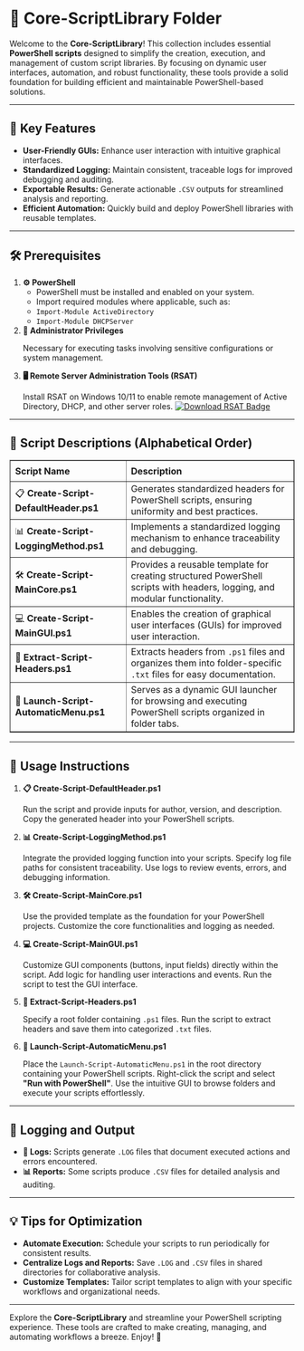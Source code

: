 <div>
  <h1>📂 Core-ScriptLibrary Folder</h1>
  <p>
    Welcome to the <strong>Core-ScriptLibrary</strong>! This collection includes essential 
    <strong>PowerShell scripts</strong> designed to simplify the creation, execution, and management of custom script libraries. 
    By focusing on dynamic user interfaces, automation, and robust functionality, these tools provide a solid foundation for building efficient and maintainable PowerShell-based solutions.
  </p>

  <hr />

  <h2>🌟 Key Features</h2>
  <ul>
    <li><strong>User-Friendly GUIs:</strong> Enhance user interaction with intuitive graphical interfaces.</li>
    <li><strong>Standardized Logging:</strong> Maintain consistent, traceable logs for improved debugging and auditing.</li>
    <li><strong>Exportable Results:</strong> Generate actionable <code>.CSV</code> outputs for streamlined analysis and reporting.</li>
    <li><strong>Efficient Automation:</strong> Quickly build and deploy PowerShell libraries with reusable templates.</li>
  </ul>

  <hr />

  <h2>🛠️ Prerequisites</h2>
  <ol>
    <li>
      <strong>⚙️ PowerShell</strong>
      <ul>
        <li>PowerShell must be installed and enabled on your system.</li>
        <li>Import required modules where applicable, such as:</li>
        <li><code>Import-Module ActiveDirectory</code></li>
        <li><code>Import-Module DHCPServer</code></li>
      </ul>
    </li>
    <li>
      <strong>🔑 Administrator Privileges</strong>
      <p>Necessary for executing tasks involving sensitive configurations or system management.</p>
    </li>
    <li>
      <strong>🖥️ Remote Server Administration Tools (RSAT)</strong>
      <p>
        Install RSAT on Windows 10/11 to enable remote management of Active Directory, DHCP, and other server roles.
        <a href="https://www.microsoft.com/en-us/download/details.aspx?id=45520" target="_blank">
          <img src="https://img.shields.io/badge/Download-RSAT-blue?style=flat-square&logo=microsoft" alt="Download RSAT Badge">
        </a>
      </p>
    </li>
  </ol>

  <hr />

  <h2>📄 Script Descriptions (Alphabetical Order)</h2>
  <table border="1" style="border-collapse: collapse; width: 100%; text-align: left;">
    <thead>
      <tr>
        <th style="padding: 8px;">Script Name</th>
        <th style="padding: 8px;">Description</th>
      </tr>
    </thead>
    <tbody>
      <tr>
        <td>📋 <strong>Create-Script-DefaultHeader.ps1</strong></td>
        <td>Generates standardized headers for PowerShell scripts, ensuring uniformity and best practices.</td>
      </tr>
      <tr>
        <td>📊 <strong>Create-Script-LoggingMethod.ps1</strong></td>
        <td>Implements a standardized logging mechanism to enhance traceability and debugging.</td>
      </tr>
      <tr>
        <td>🛠️ <strong>Create-Script-MainCore.ps1</strong></td>
        <td>Provides a reusable template for creating structured PowerShell scripts with headers, logging, and modular functionality.</td>
      </tr>
      <tr>
        <td>💻 <strong>Create-Script-MainGUI.ps1</strong></td>
        <td>Enables the creation of graphical user interfaces (GUIs) for improved user interaction.</td>
      </tr>
      <tr>
        <td>📄 <strong>Extract-Script-Headers.ps1</strong></td>
        <td>Extracts headers from <code>.ps1</code> files and organizes them into folder-specific <code>.txt</code> files for easy documentation.</td>
      </tr>
      <tr>
        <td>📝 <strong>Launch-Script-AutomaticMenu.ps1</strong></td>
        <td>Serves as a dynamic GUI launcher for browsing and executing PowerShell scripts organized in folder tabs.</td>
      </tr>
    </tbody>
  </table>

  <hr />

  <h2>🚀 Usage Instructions</h2>
  <ol>
    <li>
      <strong>📋 Create-Script-DefaultHeader.ps1</strong>
      <p>Run the script and provide inputs for author, version, and description. Copy the generated header into your PowerShell scripts.</p>
    </li>
    <li>
      <strong>📊 Create-Script-LoggingMethod.ps1</strong>
      <p>
        Integrate the provided logging function into your scripts. Specify log file paths for consistent traceability.
        Use logs to review events, errors, and debugging information.
      </p>
    </li>
    <li>
      <strong>🛠️ Create-Script-MainCore.ps1</strong>
      <p>Use the provided template as the foundation for your PowerShell projects. Customize the core functionalities and logging as needed.</p>
    </li>
    <li>
      <strong>💻 Create-Script-MainGUI.ps1</strong>
      <p>
        Customize GUI components (buttons, input fields) directly within the script. Add logic for handling user interactions and events.
        Run the script to test the GUI interface.
      </p>
    </li>
    <li>
      <strong>📄 Extract-Script-Headers.ps1</strong>
      <p>
        Specify a root folder containing <code>.ps1</code> files. Run the script to extract headers and save them into categorized <code>.txt</code> files.
      </p>
    </li>
    <li>
      <strong>📝 Launch-Script-AutomaticMenu.ps1</strong>
      <p>
        Place the <code>Launch-Script-AutomaticMenu.ps1</code> in the root directory containing your PowerShell scripts.
        Right-click the script and select <strong>"Run with PowerShell"</strong>. Use the intuitive GUI to browse folders and execute your scripts effortlessly.
      </p>
    </li>
  </ol>

  <hr />

  <h2>📝 Logging and Output</h2>
  <ul>
    <li><strong>📄 Logs:</strong> Scripts generate <code>.LOG</code> files that document executed actions and errors encountered.</li>
    <li><strong>📊 Reports:</strong> Some scripts produce <code>.CSV</code> files for detailed analysis and auditing.</li>
  </ul>

  <hr />

  <h2>💡 Tips for Optimization</h2>
  <ul>
    <li><strong>Automate Execution:</strong> Schedule your scripts to run periodically for consistent results.</li>
    <li><strong>Centralize Logs and Reports:</strong> Save <code>.LOG</code> and <code>.CSV</code> files in shared directories for collaborative analysis.</li>
    <li><strong>Customize Templates:</strong> Tailor script templates to align with your specific workflows and organizational needs.</li>
  </ul>

  <hr />
  <p>Explore the <strong>Core-ScriptLibrary</strong> and streamline your PowerShell scripting experience. These tools are crafted to make creating, managing, and automating workflows a breeze. Enjoy! 🎉</p>
</div>
